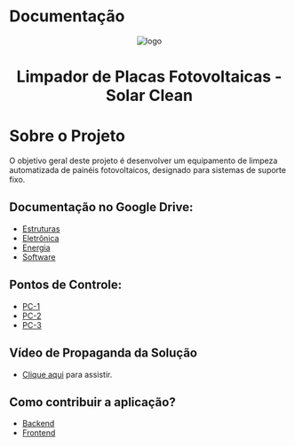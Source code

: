 # Documentação

<div align="center">
  <img src="https://i.imgur.com/Mdb1j7H.png" alt="logo">
</div>

<h1 align="center">Limpador de Placas Fotovoltaicas - Solar Clean </h1>

# Sobre o Projeto

O objetivo geral deste projeto é desenvolver um equipamento de limpeza automatizada de painéis fotovoltaicos, designado para sistemas de suporte fixo.

## Documentação no Google Drive:

- [Estruturas](https://drive.google.com/drive/folders/1sjrqdagxNHUAlR215FlpisD68Gp0EYHY?usp=sharing)
- [Eletrônica](https://drive.google.com/drive/folders/1W6-CC67ipCCwKNwltaW4aP5EdV-oMBbi?usp=sharing)
- [Energia](https://drive.google.com/drive/folders/11b92kM0_Vxac6ZsHu4O8L-gVE25fkDEo?usp=sharing)
- [Software](https://drive.google.com/drive/folders/1sgEMgCoGRIjZYsVx-No87HEnNyn6Zjgb?usp=sharing)

## Pontos de Controle:

- [PC-1](https://drive.google.com/file/d/1Le9CUrsN9T5-e0F1-vUeB0wTR3kGSd6s/view?usp=sharing)
- [PC-2](https://drive.google.com/file/d/1QvK3sanlIEGjMUwoRRJGxX9GNoT7hZ9s/view?usp=sharing)
- [PC-3](https://drive.google.com/file/d/1krHsmxfHhqae83Aw9MUsKhha12Zn-ojY/view?usp=sharing)
<!-- - [PC-3_Atualizado]() -->

##  Vídeo de Propaganda da Solução

- [Clique aqui](https://youtu.be/HUx6tFeA9_8) para assistir.

## Como contribuir a aplicação?

- [Backend](https://github.com/PI2-Grupo4/Back-end) <br>
- [Frontend](https://github.com/PI2-Grupo4/Front-end)
